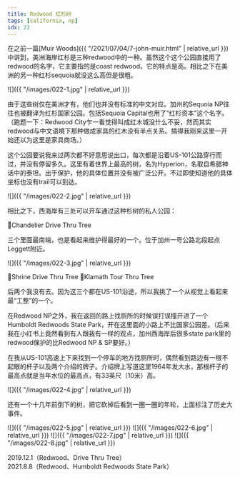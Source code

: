 ```yaml
---
title: Redwood 红杉树
tags: [california, np]
idx: 22
---
```


在之前一篇[Muir Woods]({{ "/2021/07/04/7-john-muir.html" | relative_url }})中讲到，美洲海岸红杉是三种redwood中的一种。虽然这个这个公园直接用了redwood的名字，它主要指的是coast redwood，它的特点是高。相比之下在美洲的另一种红杉sequoia就没这么高但是很粗。

![]({{ "/images/022-1.jpg" | relative_url }})

由于这些树仅在美洲才有，他们也并没有标准的中文对应。加州的Sequoia NP往往也被翻译为红杉国家公园。包括Sequoia Capital也用了“红杉资本”这个名字。（跑题一下：Redwood City乍一看觉得叫成红木城没什么不妥，然而其实redwood与中文语境下那种做成家具的红木没有半点关系。搞得我刚来这里一开始还以为这里是家具商场。）

这个公园要说我来过两次都不好意思说出口，每次都是沿着US-101公路穿行而过，并没有停留多久。这里有着世界上最高的树，名为Hyperion，名取自希腊神话中的泰坦。出于保护，他的具体位置并没有被广泛公开。不过即使知道他的具体坐标也没有trail可以到达。

![]({{ "/images/022-2.jpg" | relative_url }})

相比之下，西海岸有三处可以开车通过这种杉树的私人公园：

📍Chandelier Drive Thru Tree

三个里面最南端，也是看起来维护得最好的一个。位于加州一号公路北段起点Leggett附近。

![]({{ "/images/022-3.jpg" | relative_url }})

📍Shrine Drive Thru Tree
📍Klamath Tour Thru Tree

后两个我没有去。因为这三个都在US-101沿途，所以我挑了一个从视觉上看起来最“工整”的一个。

在Redwood NP之外，我在返回的路上找厕所的时候误打误撞开进了一个Humboldt Redwoods State Park，开在这里面的小路上不比国家公园差。（后来我在小红书上竟然看到有人跟我有一样的观点，加州西海岸后很多state park里的redwood保护的比Redwood NP & SP要好。）

在我从US-101高速上下来找到一个停车的地方找厕所时，偶然看到路边有一根不起眼的杆子以及两个介绍的牌子。介绍牌上写道这里1964年发大水，那根杆子的最高点就是当年水位的最高点，有33英尺（10米）高。

![]({{ "/images/022-4.jpg" | relative_url }})

还有一个十几年前倒下的树，把它砍掉后看到一圈一圈的年轮，上面标注了历史大事件。

![]({{ "/images/022-5.jpg" | relative_url }})
![]({{ "/images/022-6.jpg" | relative_url }})
![]({{ "/images/022-7.jpg" | relative_url }})
![]({{ "/images/022-8.jpg" | relative_url }})

2019.12.1（Redwood、Drive Thru Tree）<br>
2021.8.8（Redwood、Humboldt Redwoods State Park）
